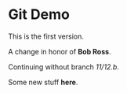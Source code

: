 # Git Demo

This is the first version.

A change in honor of __Bob Ross__.

Continuing without branch _11/12.b_.

Some new stuff __here__.


